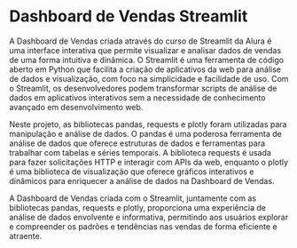 <h1> Dashboard de Vendas  Streamlit</h1>

<p> A Dashboard de Vendas criada através do curso de Streamlit da Alura é uma interface interativa que permite visualizar e analisar dados de vendas de uma forma intuitiva e dinâmica. O Streamlit é uma ferramenta de código aberto em Python que facilita a criação de aplicativos da web para análise de dados e visualização, com foco na simplicidade e facilidade de uso. Com o Streamlit, os desenvolvedores podem transformar scripts de análise de dados em aplicativos interativos sem a necessidade de conhecimento avançado em desenvolvimento web.</p>

<p> Neste projeto, as bibliotecas pandas, requests e plotly foram utilizadas para manipulação e análise de dados. O pandas é uma poderosa ferramenta de análise de dados que oferece estruturas de dados e ferramentas para trabalhar com tabelas e séries temporais. A biblioteca requests é usada para fazer solicitações HTTP e interagir com APIs da web, enquanto o plotly é uma biblioteca de visualização que oferece gráficos interativos e dinâmicos para enriquecer a análise de dados na Dashboard de Vendas.</p>

<p> A Dashboard de Vendas criada com o Streamlit, juntamente com as bibliotecas pandas, requests e plotly, proporciona uma experiência de análise de dados envolvente e informativa, permitindo aos usuários explorar e compreender os padrões e tendências nas vendas de forma eficiente e atraente.</p>

 